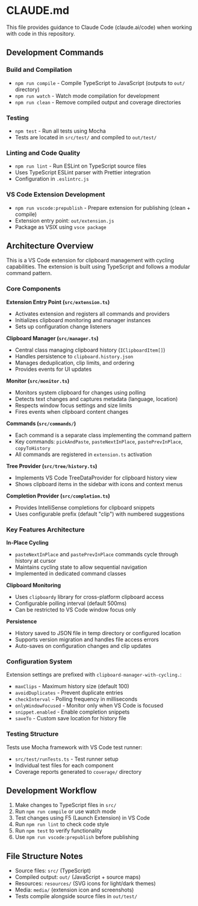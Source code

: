 # CLAUDE.md

This file provides guidance to Claude Code (claude.ai/code) when working with code in this repository.

## Development Commands

### Build and Compilation
- `npm run compile` - Compile TypeScript to JavaScript (outputs to `out/` directory)
- `npm run watch` - Watch mode compilation for development
- `npm run clean` - Remove compiled output and coverage directories

### Testing
- `npm test` - Run all tests using Mocha
- Tests are located in `src/test/` and compiled to `out/test/`

### Linting and Code Quality
- `npm run lint` - Run ESLint on TypeScript source files
- Uses TypeScript ESLint parser with Prettier integration
- Configuration in `.eslintrc.js`

### VS Code Extension Development
- `npm run vscode:prepublish` - Prepare extension for publishing (clean + compile)
- Extension entry point: `out/extension.js`
- Package as VSIX using `vsce package`

## Architecture Overview

This is a VS Code extension for clipboard management with cycling capabilities. The extension is built using TypeScript and follows a modular command pattern.

### Core Components

**Extension Entry Point (`src/extension.ts`)**
- Activates extension and registers all commands and providers
- Initializes clipboard monitoring and manager instances
- Sets up configuration change listeners

**Clipboard Manager (`src/manager.ts`)**
- Central class managing clipboard history (`IClipboardItem[]`)
- Handles persistence to `clipboard.history.json`
- Manages deduplication, clip limits, and ordering
- Provides events for UI updates

**Monitor (`src/monitor.ts`)**
- Monitors system clipboard for changes using polling
- Detects text changes and captures metadata (language, location)
- Respects window focus settings and size limits
- Fires events when clipboard content changes

**Commands (`src/commands/`)**
- Each command is a separate class implementing the command pattern
- Key commands: `pickAndPaste`, `pasteNextInPlace`, `pastePrevInPlace`, `copyToHistory`
- All commands are registered in `extension.ts` activation

**Tree Provider (`src/tree/history.ts`)**
- Implements VS Code TreeDataProvider for clipboard history view
- Shows clipboard items in the sidebar with icons and context menus

**Completion Provider (`src/completion.ts`)**
- Provides IntelliSense completions for clipboard snippets
- Uses configurable prefix (default "clip") with numbered suggestions

### Key Features Architecture

**In-Place Cycling**
- `pasteNextInPlace` and `pastePrevInPlace` commands cycle through history at cursor
- Maintains cycling state to allow sequential navigation
- Implemented in dedicated command classes

**Clipboard Monitoring**
- Uses `clipboardy` library for cross-platform clipboard access
- Configurable polling interval (default 500ms)
- Can be restricted to VS Code window focus only

**Persistence**
- History saved to JSON file in temp directory or configured location
- Supports version migration and handles file access errors
- Auto-saves on configuration changes and clip updates

### Configuration System

Extension settings are prefixed with `clipboard-manager-with-cycling.`:
- `maxClips` - Maximum history size (default 100)
- `avoidDuplicates` - Prevent duplicate entries
- `checkInterval` - Polling frequency in milliseconds
- `onlyWindowFocused` - Monitor only when VS Code is focused
- `snippet.enabled` - Enable completion snippets
- `saveTo` - Custom save location for history file

### Testing Structure

Tests use Mocha framework with VS Code test runner:
- `src/test/runTests.ts` - Test runner setup
- Individual test files for each component
- Coverage reports generated to `coverage/` directory

## Development Workflow

1. Make changes to TypeScript files in `src/`
2. Run `npm run compile` or use watch mode
3. Test changes using F5 (Launch Extension) in VS Code
4. Run `npm run lint` to check code style
5. Run `npm test` to verify functionality
6. Use `npm run vscode:prepublish` before publishing

## File Structure Notes

- Source files: `src/` (TypeScript)
- Compiled output: `out/` (JavaScript + source maps)
- Resources: `resources/` (SVG icons for light/dark themes)
- Media: `media/` (extension icon and screenshots)
- Tests compile alongside source files in `out/test/`